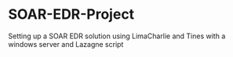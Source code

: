 # SOAR-EDR-Project
Setting up a SOAR EDR solution using LimaCharlie and Tines with a windows server and Lazagne script
